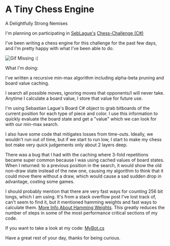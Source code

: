 <!-- 2023-07-29- -->
# A Tiny Chess Engine

A Delightfully Strong Nemises

I'm planning on participating in [SebLague's](https://www.youtube.com/@SebastianLague) [Chess-Challenge (C#)](https://github.com/SebLague/Chess-Challenge)

I've been writing a chess engine for this challenge for the past few days, and I'm pretty happy with what I've been able to do.

![Gif Missing :(](/assets/gifs/chess-engine.gif)

What I'm doing:

I've written a recursive min-max algorithm including alpha-beta pruning and board value caching.

I search all possible moves, ignoring moves that opponents/I will never take. Anytime I calculate a board value, I store that value for future use.

I'm using Sebastian Lague's Board C# object to grab bitboards of the current position for each type of piece and color. I use this information to quickly evaluate the board state and get a "value" which we can look for with our min-max search.

I also have some code that mitigates losses from time-outs. Ideally, we wouldn't run out of time, but if we start to run low, I start to make my chess bot make very quick judgements only about 2 layers deep.

There was a bug that I had with the caching where 3-fold repetitions became super common because I was using cached values of board states. When I returned: to a previous position in the search, it would show the old non-draw state instead of the new one, causing my algorithm to think that it could move there without a draw, which would cause a sad sudden drop in advantage, costing some games.

I should probably mention that there are very fast ways for counting 256 bit longs, which I am using. It's from a stack overflow post I've lost track of, can't seem to find it, but it mentioned hamming weights and fast ways to calculate them. [More Info About Hamming Weights](https://en.wikipedia.org/wiki/Hamming_weight). This greatly reduces the number of steps in some of the most performance critical sections of my code.

If you want to take a look at my code: [MyBot.cs](https://gitlab.com/cameron.dugan/chess-challenge/-/blob/main/Chess-Challenge/src/My%20Bot/MyBot.cs?ref_type=heads)

Have a great rest of your day, thanks for being curious.
